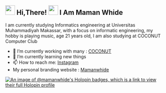 <h2> <img src="https://user-images.githubusercontent.com/65858180/137293079-2440dbff-e887-4b1d-802c-49d49dcfd664.gif" width="30" /> Hi,There! <img src="https://user-images.githubusercontent.com/65858180/137293369-94c631b6-8a17-4256-927a-070da186734c.gif" width="30" /> I Am Maman Whide </h2>
I am currently studying Informatics engineering at Universitas Muhammadiyah Makassar, with a focus on informatic engineering, my hobby is playing music,  age 21 years old, I am also studying at COCONUT Computer Club

- 🔭 I’m currently working with many : [COCONUT](https://Coconut.or.id)
- 🌱 I’m currently learning new things
- 📫   How to reach me: [Instagram](https://www.instagram.com/mamanwhide/) 
- My personal branding website : [Mamanwhide](https://maman-whide.vercel.app/)

[![An image of @mamanwhide's Holopin badges, which is a link to view their full Holopin profile](https://holopin.me/mamanwhide)](https://holopin.io/@mamanwhide)
